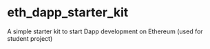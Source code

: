 # eth_dapp_starter_kit
A simple starter kit to start Dapp development on Ethereum (used for student project)
